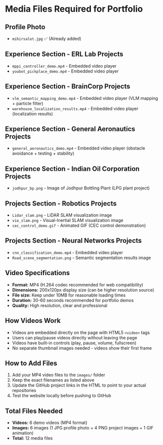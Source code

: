 # Media Files Required for Portfolio

## Profile Photo
- `mihirsalot.jpg` ✅ (Already added)

## Experience Section - ERL Lab Projects
- `mppi_controller_demo.mp4` - Embedded video player
- `youbot_pickplace_demo.mp4` - Embedded video player

## Experience Section - BrainCorp Projects  
- `vlm_semantic_mapping_demo.mp4` - Embedded video player (VLM mapping + particle filter)
- `warehouse_localization_results.mp4` - Embedded video player (localization results)

## Experience Section - General Aeronautics Projects
- `general_aeronautics_demo.mp4` - Embedded video player (obstacle avoidance + testing + stability)

## Experience Section - Indian Oil Corporation Projects
- `jodhpur_bp.png` - Image of Jodhpur Bottling Plant (LPG plant project)

## Projects Section - Robotics Projects
- `Lidar_slam.png` - LiDAR SLAM visualization image
- `vio_slam.png` - Visual-Inertial SLAM visualization image
- `cec_control_demo.gif` - Animated GIF (CEC control demonstration)

## Projects Section - Neural Networks Projects
- `cnn_classification_demo.mp4` - Embedded video player
- `Road_scene_segmentation.png` - Semantic segmentation results image

## Video Specifications
- **Format:** MP4 (H.264 codec recommended for web compatibility)
- **Dimensions:** 200x120px display size (can be higher resolution source)
- **File size:** Keep under 10MB for reasonable loading times
- **Duration:** 30-60 seconds recommended for portfolio demos
- **Quality:** High resolution, clear and professional

## How Videos Work
- Videos are embedded directly on the page with HTML5 `<video>` tags
- Users can play/pause videos directly without leaving the page
- Videos have built-in controls (play, pause, volume, fullscreen)
- No separate thumbnail images needed - videos show their first frame

## How to Add Files
1. Add your MP4 video files to the `images/` folder
2. Keep the exact filenames as listed above
3. Update the GitHub project links in the HTML to point to your actual repositories
4. Test the website locally before pushing to GitHub

## Total Files Needed
- **Videos:** 6 demo videos (MP4 format)
- **Images:** 6 images (1 JPG profile photo + 4 PNG project images + 1 GIF animation)
- **Total:** 12 media files
